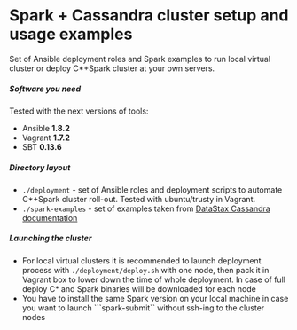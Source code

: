 # Spark + Cassandra cluster setup and usage examples

Set of Ansible deployment roles and Spark examples to run local virtual cluster or deploy C*+Spark cluster at your own servers.

##### Software you need
Tested with the next versions of tools:
* Ansible **1.8.2**
* Vagrant **1.7.2**
* SBT **0.13.6**

##### Directory layout
* ```./deployment``` - set of Ansible roles and deployment scripts to automate C*+Spark cluster roll-out. Tested with ubuntu/trusty in Vagrant.
* ```./spark-examples``` - set of examples taken from [DataStax Cassandra documentation][1]

##### Launching the cluster
* For local virtual clusters it is recommended to launch deployment process with ```./deployment/deploy.sh``` with one node, then pack it in Vagrant box to lower down the time of whole deployment. In case of full deploy C* and Spark binaries will be downloaded for each node
* You have to install the same Spark version on your local machine in case you want to launch ```spark-submit`` without ssh-ing to the cluster nodes

[1]: https://github.com/datastax/spark-cassandra-connector#documentation